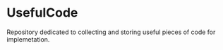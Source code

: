 # UsefulCode
Repository dedicated to collecting and storing useful pieces of code for implemetation.
